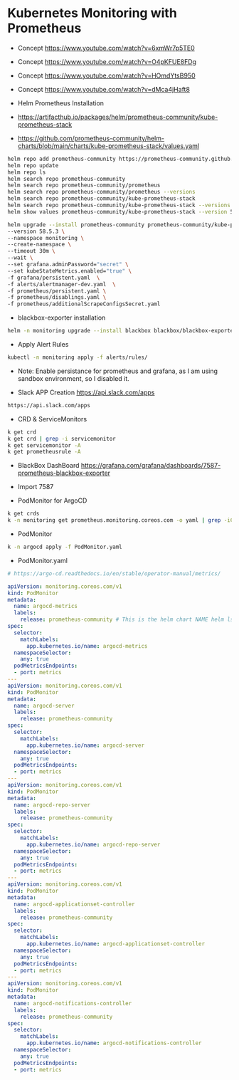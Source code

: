 # Kubernetes Monitoring with Prometheus

- Concept https://www.youtube.com/watch?v=6xmWr7p5TE0
- Concept https://www.youtube.com/watch?v=O4pKFUE8FDg
- Concept https://www.youtube.com/watch?v=HOmdYtsB950
- Concept https://www.youtube.com/watch?v=dMca4jHaft8

- Helm Prometheus Installation
- https://artifacthub.io/packages/helm/prometheus-community/kube-prometheus-stack

- https://github.com/prometheus-community/helm-charts/blob/main/charts/kube-prometheus-stack/values.yaml
```bash
helm repo add prometheus-community https://prometheus-community.github.io/helm-charts 
helm repo update 
helm repo ls
helm search repo prometheus-community
helm search repo prometheus-community/prometheus
helm search repo prometheus-community/prometheus --versions
helm search repo prometheus-community/kube-prometheus-stack
helm search repo prometheus-community/kube-prometheus-stack --versions
helm show values prometheus-community/kube-prometheus-stack --version 58.5.3

helm upgrade --install prometheus-community prometheus-community/kube-prometheus-stack \
--version 58.5.3 \
--namespace monitoring \
--create-namespace \
--timeout 30m \
--wait \
--set grafana.adminPassword="secret" \
--set kubeStateMetrics.enabled="true" \
-f grafana/persistent.yaml  \
-f alerts/alertmanager-dev.yaml  \
-f prometheus/persistent.yaml \
-f prometheus/disablings.yaml \
-f prometheus/additionalScrapeConfigsSecret.yaml
```

- blackbox-exporter installation

```bash
helm -n monitoring upgrade --install blackbox blackbox/blackbox-exporter -f blackbox/blackbox-exporter/dev-values.yaml --wait
```

- Apply Alert Rules
```bash
kubectl -n monitoring apply -f alerts/rules/
```

- Note: Enable persistance for prometheus and grafana, as I am using sandbox environment, so I disabled it.

- Slack APP Creation https://api.slack.com/apps
```bash
https://api.slack.com/apps
```

- CRD & ServiceMonitors
```bash
k get crd
k get crd | grep -i servicemonitor
k get servicemonitor -A
k get prometheusrule -A
```

- BlackBox DashBoard https://grafana.com/grafana/dashboards/7587-prometheus-blackbox-exporter
- Import 7587

- PodMonitor for ArgoCD
```bash
k get crds
k -n monitoring get prometheus.monitoring.coreos.com -o yaml | grep -iC5 servicemonitor
```
- PodMonitor
```bash
k -n argocd apply -f PodMonitor.yaml
```

- PodMonitor.yaml
```yaml
# https://argo-cd.readthedocs.io/en/stable/operator-manual/metrics/

apiVersion: monitoring.coreos.com/v1
kind: PodMonitor
metadata:
  name: argocd-metrics
  labels:
    release: prometheus-community # This is the helm chart NAME helm ls -A
spec:
  selector:
    matchLabels:
      app.kubernetes.io/name: argocd-metrics
  namespaceSelector:
    any: true
  podMetricsEndpoints:
  - port: metrics
---
apiVersion: monitoring.coreos.com/v1
kind: PodMonitor
metadata:
  name: argocd-server
  labels:
    release: prometheus-community
spec:
  selector:
    matchLabels:
      app.kubernetes.io/name: argocd-server
  namespaceSelector:
    any: true
  podMetricsEndpoints:
  - port: metrics
---
apiVersion: monitoring.coreos.com/v1
kind: PodMonitor
metadata:
  name: argocd-repo-server
  labels:
    release: prometheus-community
spec:
  selector:
    matchLabels:
      app.kubernetes.io/name: argocd-repo-server
  namespaceSelector:
    any: true
  podMetricsEndpoints:
  - port: metrics
---
apiVersion: monitoring.coreos.com/v1
kind: PodMonitor
metadata:
  name: argocd-applicationset-controller
  labels:
    release: prometheus-community
spec:
  selector:
    matchLabels:
      app.kubernetes.io/name: argocd-applicationset-controller
  namespaceSelector:
    any: true
  podMetricsEndpoints:
  - port: metrics
---
apiVersion: monitoring.coreos.com/v1
kind: PodMonitor
metadata:
  name: argocd-notifications-controller
  labels:
    release: prometheus-community
spec:
  selector:
    matchLabels:
      app.kubernetes.io/name: argocd-notifications-controller
  namespaceSelector:
    any: true
  podMetricsEndpoints:
  - port: metrics
```
